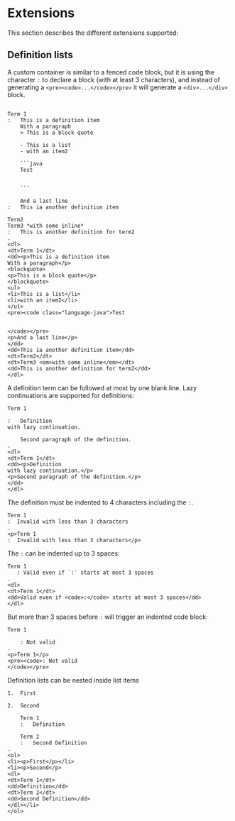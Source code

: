 # Extensions

This section describes the different extensions supported:

## Definition lists

A custom container is similar to a fenced code block, but it is using the character `:` to declare a block (with at least 3 characters), and instead of generating a `<pre><code>...</code></pre>` it will generate a `<div>...</div>` block.

```````````````````````````````` example

Term 1
:   This is a definition item
    With a paragraph
    > This is a block quote

    - This is a list
    - with an item2

    ```java
    Test


    ```

    And a last line
:   This ia another definition item

Term2
Term3 *with some inline*
:   This is another definition for term2
.
<dl>
<dt>Term 1</dt>
<dd><p>This is a definition item
With a paragraph</p>
<blockquote>
<p>This is a block quote</p>
</blockquote>
<ul>
<li>This is a list</li>
<li>with an item2</li>
</ul>
<pre><code class="language-java">Test


</code></pre>
<p>And a last line</p>
</dd>
<dd>This ia another definition item</dd>
<dt>Term2</dt>
<dt>Term3 <em>with some inline</em></dt>
<dd>This is another definition for term2</dd>
</dl>
````````````````````````````````

A definition term can be followed at most by one blank line. Lazy continuations are supported for definitions:

```````````````````````````````` example
Term 1

:   Definition
with lazy continuation.

    Second paragraph of the definition.
.
<dl>
<dt>Term 1</dt>
<dd><p>Definition
with lazy continuation.</p>
<p>Second paragraph of the definition.</p>
</dd>
</dl>
````````````````````````````````

The definition must be indented to 4 characters including the `:`. 

```````````````````````````````` example
Term 1
:  Invalid with less than 3 characters
.
<p>Term 1
:  Invalid with less than 3 characters</p>
````````````````````````````````

The `:` can be indented up to 3 spaces:

```````````````````````````````` example
Term 1
   : Valid even if `:` starts at most 3 spaces
.
<dl>
<dt>Term 1</dt>
<dd>Valid even if <code>:</code> starts at most 3 spaces</dd>
</dl>
````````````````````````````````

But more than 3 spaces before `:` will trigger an indented code block:

```````````````````````````````` example
Term 1

    : Not valid
.
<p>Term 1</p>
<pre><code>: Not valid
</code></pre>
````````````````````````````````

Definition lists can be nested inside list items

```````````````````````````````` example
1.  First
    
2.  Second
    
    Term 1
    :   Definition
    
    Term 2
    :   Second Definition
.
<ol>
<li><p>First</p></li>
<li><p>Second</p>
<dl>
<dt>Term 1</dt>
<dd>Definition</dd>
<dt>Term 2</dt>
<dd>Second Definition</dd>
</dl></li>
</ol>
````````````````````````````````
